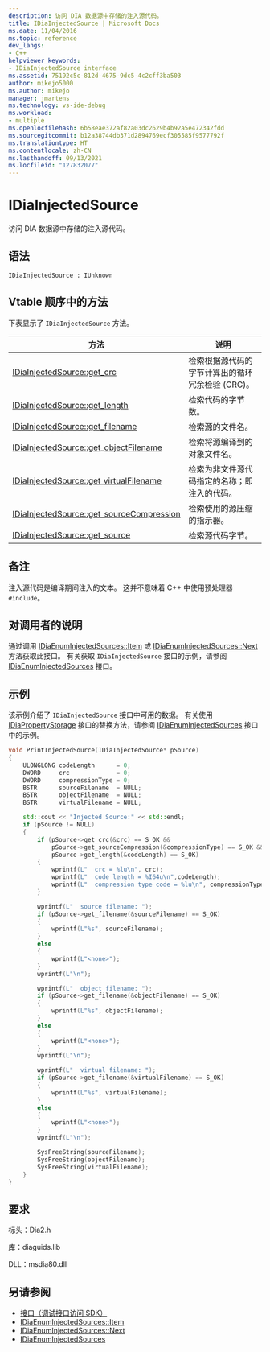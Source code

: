 ```yaml
---
description: 访问 DIA 数据源中存储的注入源代码。
title: IDiaInjectedSource | Microsoft Docs
ms.date: 11/04/2016
ms.topic: reference
dev_langs:
- C++
helpviewer_keywords:
- IDiaInjectedSource interface
ms.assetid: 75192c5c-812d-4675-9dc5-4c2cff3ba503
author: mikejo5000
ms.author: mikejo
manager: jmartens
ms.technology: vs-ide-debug
ms.workload:
- multiple
ms.openlocfilehash: 6b58eae372af82a03dc2629b4b92a5e472342fdd
ms.sourcegitcommit: b12a38744db371d2894769ecf305585f9577792f
ms.translationtype: HT
ms.contentlocale: zh-CN
ms.lasthandoff: 09/13/2021
ms.locfileid: "127832077"
---
```

# <a name="idiainjectedsource"></a>IDiaInjectedSource
访问 DIA 数据源中存储的注入源代码。

## <a name="syntax"></a>语法

```
IDiaInjectedSource : IUnknown
```

## <a name="methods-in-vtable-order"></a>Vtable 顺序中的方法
下表显示了 `IDiaInjectedSource` 方法。

|方法|说明|
|------------|-----------------|
|[IDiaInjectedSource::get_crc](../../debugger/debug-interface-access/idiainjectedsource-get-crc.md)|检索根据源代码的字节计算出的循环冗余检验 (CRC)。|
|[IDiaInjectedSource::get_length](../../debugger/debug-interface-access/idiainjectedsource-get-length.md)|检索代码的字节数。|
|[IDiaInjectedSource::get_filename](../../debugger/debug-interface-access/idiainjectedsource-get-filename.md)|检索源的文件名。|
|[IDiaInjectedSource::get_objectFilename](../../debugger/debug-interface-access/idiainjectedsource-get-objectfilename.md)|检索将源编译到的对象文件名。|
|[IDiaInjectedSource::get_virtualFilename](../../debugger/debug-interface-access/idiainjectedsource-get-virtualfilename.md)|检索为非文件源代码指定的名称；即注入的代码。|
|[IDiaInjectedSource::get_sourceCompression](../../debugger/debug-interface-access/idiainjectedsource-get-sourcecompression.md)|检索使用的源压缩的指示器。|
|[IDiaInjectedSource::get_source](../../debugger/debug-interface-access/idiainjectedsource-get-source.md)|检索源代码字节。|

## <a name="remarks"></a>备注
注入源代码是编译期间注入的文本。 这并不意味着 C++ 中使用预处理器 `#include`。

## <a name="notes-for-callers"></a>对调用者的说明
通过调用 [IDiaEnumInjectedSources::Item](../../debugger/debug-interface-access/idiaenuminjectedsources-item.md) 或 [IDiaEnumInjectedSources::Next](../../debugger/debug-interface-access/idiaenuminjectedsources-next.md) 方法获取此接口。 有关获取 `IDiaInjectedSource` 接口的示例，请参阅 [IDiaEnumInjectedSources](../../debugger/debug-interface-access/idiaenuminjectedsources.md) 接口。

## <a name="example"></a>示例
该示例介绍了 `IDiaInjectedSource` 接口中可用的数据。 有关使用 [IDiaPropertyStorage](../../debugger/debug-interface-access/idiapropertystorage.md) 接口的替换方法，请参阅 [IDiaEnumInjectedSources](../../debugger/debug-interface-access/idiaenuminjectedsources.md) 接口中的示例。

```C++
void PrintInjectedSource(IDiaInjectedSource* pSource)
{
    ULONGLONG codeLength      = 0;
    DWORD     crc             = 0;
    DWORD     compressionType = 0;
    BSTR      sourceFilename  = NULL;
    BSTR      objectFilename  = NULL;
    BSTR      virtualFilename = NULL;

    std::cout << "Injected Source:" << std::endl;
    if (pSource != NULL)
    {
        if (pSource->get_crc(&crc) == S_OK &&
            pSource->get_sourceCompression(&compressionType) == S_OK &&
            pSource->get_length(&codeLength) == S_OK)
        {
            wprintf(L"  crc = %lu\n", crc);
            wprintf(L"  code length = %I64u\n",codeLength);
            wprintf(L"  compression type code = %lu\n", compressionType);
        }

        wprintf(L"  source filename: ");
        if (pSource->get_filename(&sourceFilename) == S_OK)
        {
            wprintf(L"%s", sourceFilename);
        }
        else
        {
            wprintf(L"<none>");
        }
        wprintf(L"\n");

        wprintf(L"  object filename: ");
        if (pSource->get_filename(&objectFilename) == S_OK)
        {
            wprintf(L"%s", objectFilename);
        }
        else
        {
            wprintf(L"<none>");
        }
        wprintf(L"\n");

        wprintf(L"  virtual filename: ");
        if (pSource->get_filename(&virtualFilename) == S_OK)
        {
            wprintf(L"%s", virtualFilename);
        }
        else
        {
            wprintf(L"<none>");
        }
        wprintf(L"\n");

        SysFreeString(sourceFilename);
        SysFreeString(objectFilename);
        SysFreeString(virtualFilename);
    }
}
```

## <a name="requirements"></a>要求
标头：Dia2.h

库：diaguids.lib

DLL：msdia80.dll

## <a name="see-also"></a>另请参阅
- [接口（调试接口访问 SDK）](../../debugger/debug-interface-access/interfaces-debug-interface-access-sdk.md)
- [IDiaEnumInjectedSources::Item](../../debugger/debug-interface-access/idiaenuminjectedsources-item.md)
- [IDiaEnumInjectedSources::Next](../../debugger/debug-interface-access/idiaenuminjectedsources-next.md)
- [IDiaEnumInjectedSources](../../debugger/debug-interface-access/idiaenuminjectedsources.md)
